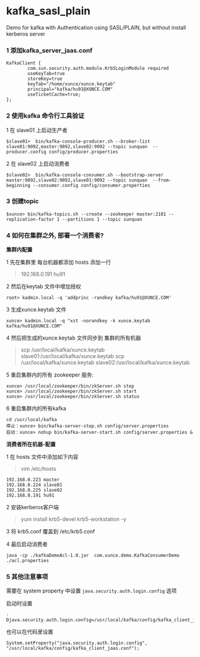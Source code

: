 # kafka_sasl_plain
Demo for kafka with Authentication using SASL/PLAIN, but without install kerberos server


### 1 添加kafka_server_jaas.conf
```
KafkaClient {
        com.sun.security.auth.module.Krb5LoginModule required
        useKeyTab=true
        storeKey=true
        keyTab="/home/xunce/xunce.keytab"
        principal="kafka/hu91@XUNCE.COM"
        useTicketCache=true;
};
```

### 2 使用kafka 命令行工具验证
1  在  slave01 上启动生产者

```
$slave01>  bin/kafka-console-producer.sh --broker-list slave01:9092,master:9092,slave02:9092 --topic sunquan  --producer.config config/producer.properties 
```

2 在 slave02 上启动消费者

```
$slave02>  bin/kafka-console-consumer.sh --bootstrap-server master:9092,slave02:9092,slave01:9092 --topic sunquan  --from-beginning --consumer.config config/consumer.properties 
```

### 3 创建topic
```
$xunce> bin/kafka-topics.sh --create --zookeeper master:2181 --replication-factor 1 --partitions 1 --topic sunquan
```

### 4 如何在集群之外, 部署一个消费者?

**集群内配置**

1 先在集群里 每台机器都添加 hosts 添加一行  
> 192.168.0.191 hu91

2 然后在keytab 文件中增加授权  

```
root> kadmin.local -q 'addprinc -randkey kafka/hu91@XUNCE.COM'
```
3 生成xunce.keytab 文件  

```
xunce> kadmin.local -q "xst -norandkey -k xunce.keytab kafka/hu91@XUNCE.COM"
```
4 然后把生成的xunce.keytab 文件同步到 集群的所有机器    
> scp /usr/local/kafka/xunce.keytab slave01:/usr/local/kafka/xunce.keytab
> scp /usr/local/kafka/xunce.keytab slave02:/usr/local/kafka/xunce.keytab

5 重启集群内的所有 zookeeper 服务:

```
xunce> /usr/local/zookeeper/bin/zkServer.sh stop
xunce> /usr/local/zookeeper/bin/zkServer.sh start
xunce> /usr/local/zookeeper/bin/zkServer.sh status
```

6 重启集群内的所有kafka  

```
cd /usr/local/kafka
停止：xunce> bin/kafka-server-stop.sh config/server.properties
启动：xunce> nohup bin/kafka-server-start.sh config/server.properties &
```

**消费者所在机器-配置**

1 在 hosts 文件中添加如下内容  
> vim /etc/hosts 
```
192.168.0.223 master
192.168.0.224 slave01
192.168.0.225 slave02
192.168.0.191 hu91
```

2 安装kerberos客户端  
> yum install krb5-devel krb5-workstation -y

3 将 krb5.conf 覆盖到 /etc/krb5.conf  

4 最后启动消费者

```
java -cp ./kafkaDemoAcl-1.0.jar  com.xunce.demo.KafkaConsumerDemo ./acl.properties
```

### 5 其他注意事项
需要在 system property 中设置 `java.security.auth.login.config` 选项  

启动时设置  
```
-Djava.security.auth.login.config=/usr/local/kafka/config/kafka_client_jaas.conf
```
也可以在代码里设置
  
```
System.setProperty("java.security.auth.login.config", "/usr/local/kafka/config/kafka_client_jaas.conf");
```

